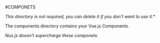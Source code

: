 #COMPONETS

*This directory is not required, you can delete it if you don't want to use it.**

The components directory contains your Vue.js Components.

_Nux.js doesn't supercharge these componets._